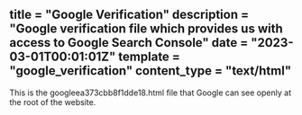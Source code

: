 title = "Google Verification"
description = "Google verification file which provides us with access to Google Search Console"
date = "2023-03-01T00:01:01Z"
template = "google_verification"
content_type = "text/html"
---

This is the googleea373cbb8f1dde18.html file that Google can see openly at the root of the website.